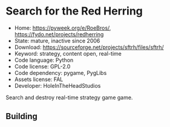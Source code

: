 # Search for the Red Herring

- Home: https://pyweek.org/e/RoeBros/, https://fydo.net/projects/redherring
- State: mature, inactive since 2006
- Download: https://sourceforge.net/projects/sftrh/files/sftrh/
- Keyword: strategy, content open, real-time
- Code language: Python
- Code license: GPL-2.0
- Code dependency: pygame, PygLibs
- Assets license: FAL
- Developer: HoleInTheHeadStudios

Search and destroy real-time strategy game game.

## Building
